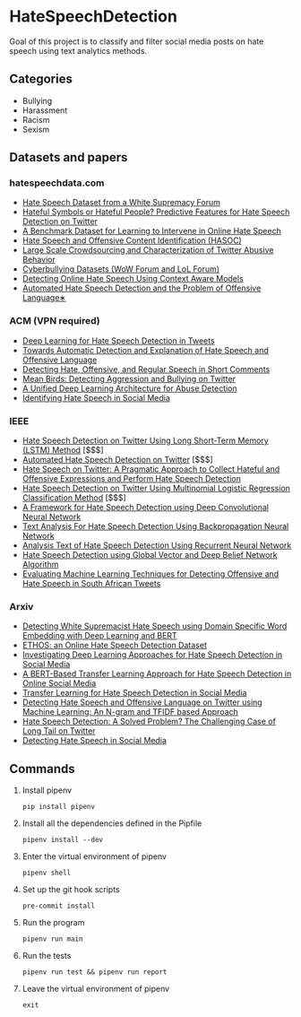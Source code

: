 # HateSpeechDetection

Goal of this project is to classify and filter social media posts on hate speech using text analytics methods. 

## Categories

- Bullying
- Harassment
- Racism
- Sexism

## Datasets and papers

### hatespeechdata.com

- [Hate Speech Dataset from a White Supremacy Forum](https://arxiv.org/pdf/1703.04009.pdf)
- [Hateful Symbols or Hateful People? Predictive Features for Hate Speech Detection on Twitter](https://www.aclweb.org/anthology/N16-2013.pdf)
- [A Benchmark Dataset for Learning to Intervene in Online Hate Speech](https://arxiv.org/pdf/1909.04251.pdf)
- [Hate Speech and Offensive Content Identification (HASOC)](https://dl.acm.org/doi/pdf/10.1145/3368567.3368584)
- [Large Scale Crowdsourcing and Characterization of Twitter Abusive Behavior](https://arxiv.org/pdf/1802.00393.pdf)
- [Cyberbullying Datasets (WoW Forum and LoL Forum)](https://aisel.aisnet.org/cgi/viewcontent.cgi?article=1061&context=ecis2016_rp)
- [Detecting Online Hate Speech Using Context Aware Models](https://arxiv.org/pdf/1710.07395.pdf)
- [Automated Hate Speech Detection and the Problem of Offensive Language∗](https://arxiv.org/pdf/1703.04009.pdf)
    
### ACM (VPN required)

- [Deep Learning for Hate Speech Detection in Tweets](https://dl.acm.org/doi/pdf/10.1145/3041021.3054223)
- [Towards Automatic Detection and Explanation of Hate Speech and Offensive Language](https://dl.acm.org/doi/pdf/10.1145/3375708.3380312)
- [Detecting Hate, Offensive, and Regular Speech in Short Comments](https://dl.acm.org/doi/pdf/10.1145/3126858.3131576)
- [Mean Birds: Detecting Aggression and Bullying on Twitter](https://dl.acm.org/doi/pdf/10.1145/3091478.3091487)
- [A Unified Deep Learning Architecture for Abuse Detection](https://dl.acm.org/doi/pdf/10.1145/3292522.3326028)
- [Identifying Hate Speech in Social Media](https://dl.acm.org/doi/pdf/10.1145/3155212)

### IEEE

- [Hate Speech Detection on Twitter Using Long Short-Term Memory (LSTM) Method](https://ieeexplore.ieee.org/document/9003992) [$$$]
- [Automated Hate Speech Detection on Twitter](https://ieeexplore.ieee.org/document/9128428) [$$$]
- [Hate Speech on Twitter: A Pragmatic Approach to Collect Hateful and Offensive Expressions and Perform Hate Speech Detection](https://ieeexplore.ieee.org/document/8292838)
- [Hate Speech Detection on Twitter Using Multinomial Logistic Regression Classification Method](https://ieeexplore.ieee.org/document/8980379) [$$$]
- [A Framework for Hate Speech Detection using Deep Convolutional Neural Network](https://ieeexplore.ieee.org/document/9253658)
- [Text Analysis For Hate Speech Detection Using Backpropagation Neural Network](https://ieeexplore.ieee.org/document/8712109)
- [Analysis Text of Hate Speech Detection Using Recurrent Neural Network](https://ieeexplore.ieee.org/document/8712104)
- [Hate Speech Detection using Global Vector and Deep Belief Network Algorithm](https://ieeexplore.ieee.org/document/9245467)
- [Evaluating Machine Learning Techniques for Detecting Offensive and Hate Speech in South African Tweets](https://ieeexplore.ieee.org/document/8963960)

### Arxiv

- [Detecting White Supremacist Hate Speech using Domain Specific Word Embedding with Deep Learning and BERT](https://arxiv.org/pdf/2010.00357.pdf)
- [ETHOS: an Online Hate Speech Detection Dataset](https://arxiv.org/pdf/2006.08328.pdf)
- [Investigating Deep Learning Approaches for Hate Speech Detection in Social Media ](https://arxiv.org/ftp/arxiv/papers/2005/2005.14690.pdf)
- [A BERT-Based Transfer Learning Approach for Hate Speech Detection in Online Social Media](https://arxiv.org/pdf/1910.12574.pdf)
- [Transfer Learning for Hate Speech Detection in Social Media](https://arxiv.org/pdf/1906.03829.pdf)
- [Detecting Hate Speech and Offensive Language on Twitter using Machine Learning: An N-gram and TFIDF based Approach](https://arxiv.org/pdf/1809.08651.pdf)
- [Hate Speech Detection: A Solved Problem? The Challenging Case of Long Tail on Twitter](https://arxiv.org/pdf/1803.03662.pdf)
- [Detecting Hate Speech in Social Media](https://arxiv.org/pdf/1712.06427.pdf)

## Commands

1. Install pipenv

       pip install pipenv
        
2. Install all the dependencies defined in the Pipfile        
        
       pipenv install --dev
        
3. Enter the virtual environment of pipenv

       pipenv shell

4. Set up the git hook scripts
       
       pre-commit install

5. Run the program

       pipenv run main
       
6. Run the tests

       pipenv run test && pipenv run report
       
7. Leave the virtual environment of pipenv

       exit
